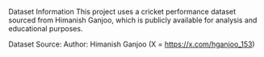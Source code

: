 Dataset Information
This project uses a cricket performance dataset sourced from Himanish Ganjoo, which is publicly available for analysis and educational purposes.

Dataset Source:
Author: Himanish Ganjoo (X = https://x.com/hganjoo_153)
